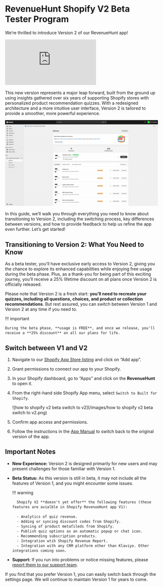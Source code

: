 # RevenueHunt Shopify V2 Beta Tester Program

We’re thrilled to introduce Version 2 of our RevenueHunt app! 

<div class="videoWrapper">
<iframe src="https://www.youtube.com/embed/MeWGbfCLnEw?si=ZXy4Q8tWkmwv5WRI" frameborder="0" allow="accelerometer; autoplay; clipboard-write; encrypted-media; gyroscope; picture-in-picture" allowfullscreen></iframe>
</div>

This new version represents a major leap forward, built from the ground up using insights gathered over six years of supporting Shopify stores with personalized product recommendation quizzes. With a redesigned architecture and a more intuitive user interface, Version 2 is tailored to provide a smoother, more powerful experience.

![shopifyv2_vid2](/images/shopifyv2_vid2.gif)

In this guide, we’ll walk you through everything you need to know about transitioning to Version 2, including the switching process, key differences between versions, and how to provide feedback to help us refine the app even further. Let’s get started!

## Transitioning to Version 2: What You Need to Know

As a beta tester, you'll have exclusive early access to Version 2, giving you the chance to explore its enhanced capabilities while enjoying free usage during the beta phase. Plus, as a thank-you for being part of this exciting journey, you’ll receive a 25% lifetime discount on all plans once Version 2 is officially released.

Please note that Version 2 is a fresh start: **you’ll need to recreate your quizzes, including all questions, choices, and product or collection recommendations**. But rest assured, you can switch between Version 1 and Version 2 at any time if you need to.

!!! important

    During the beta phase, **usage is FREE**, and once we release, you'll receive a **25% discount** on all our plans for life.

## Switch between V1 and V2

1. Navigate to our [Shopify App Store listing](https://apps.shopify.com/product-recommendation-quiz-revenuehunt) and click on “Add app”.
2. Grant permissions to connect our app to your Shopify.
3. In your Shopify dashboard, go to “Apps” and click on the **RevenueHunt** to open it.
4. From the right-hand side Shopify App menu, select `Switch to Built for Shopify`. 

    ![how to shopify v2 beta switch to v2](/images/how to shopify v2 beta switch to v2.png)

5. Confirm app access and permissions. 
6. Follow the instructions in the [App Manual](https://docs.revenuehunt.com/reference/app-settings/#switch-to-v1) to switch back to the original version of the app.

## Important Notes

- **New Experience:** Version 2 is designed primarily for new users and may present challenges for those familiar with Version 1.
- **Beta Status:** As this version is still in beta, it may not include all the features of Version 1, and you might encounter some issues.

    !!! warning

        Shopify V2 **doesn't yet offer** the following features (these features are avialble in Shopify RevenueHunt app V1):

        - Analytics of quiz revenue.
        - Adding or syncing discount codes from Shopify.
        - Syncing of product metafileds from Shopify.
        - Publish quiz options as an automatic popup or chat icon.
        - Recommending subscription products.
        - Integration wtih Shopify Revenue Report.
        - Integration with any CRM platform other than Klaviyo. Other integrations coming soon.

- **Support:** If you run into problems or notice missing features, please [report them to our support team](https://docs.revenuehunt.com/how-to-guides/contact-customer-support/).

If you find that you prefer Version 1, you can easily switch back through the settings page. We will continue to maintain Version 1 for years to come.